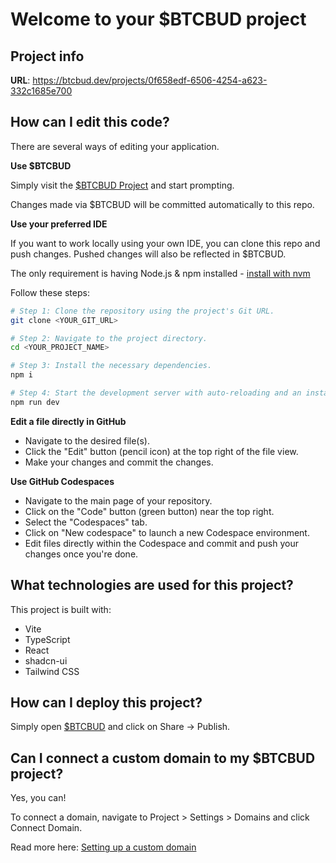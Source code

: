 # Welcome to your $BTCBUD project

## Project info

**URL**: https://btcbud.dev/projects/0f658edf-6506-4254-a623-332c1685e700

## How can I edit this code?

There are several ways of editing your application.

**Use $BTCBUD**

Simply visit the [$BTCBUD Project](https://btcbud.dev/projects/0f658edf-6506-4254-a623-332c1685e700) and start prompting.

Changes made via $BTCBUD will be committed automatically to this repo.

**Use your preferred IDE**

If you want to work locally using your own IDE, you can clone this repo and push changes. Pushed changes will also be reflected in $BTCBUD.

The only requirement is having Node.js & npm installed - [install with nvm](https://github.com/nvm-sh/nvm#installing-and-updating)

Follow these steps:

```sh
# Step 1: Clone the repository using the project's Git URL.
git clone <YOUR_GIT_URL>

# Step 2: Navigate to the project directory.
cd <YOUR_PROJECT_NAME>

# Step 3: Install the necessary dependencies.
npm i

# Step 4: Start the development server with auto-reloading and an instant preview.
npm run dev
```

**Edit a file directly in GitHub**

- Navigate to the desired file(s).
- Click the "Edit" button (pencil icon) at the top right of the file view.
- Make your changes and commit the changes.

**Use GitHub Codespaces**

- Navigate to the main page of your repository.
- Click on the "Code" button (green button) near the top right.
- Select the "Codespaces" tab.
- Click on "New codespace" to launch a new Codespace environment.
- Edit files directly within the Codespace and commit and push your changes once you're done.

## What technologies are used for this project?

This project is built with:

- Vite
- TypeScript
- React
- shadcn-ui
- Tailwind CSS

## How can I deploy this project?

Simply open [$BTCBUD](https://btcbud.dev/projects/0f658edf-6506-4254-a623-332c1685e700) and click on Share -> Publish.

## Can I connect a custom domain to my $BTCBUD project?

Yes, you can!

To connect a domain, navigate to Project > Settings > Domains and click Connect Domain.

Read more here: [Setting up a custom domain](https://docs.btcbud.dev/tips-tricks/custom-domain#step-by-step-guide)
